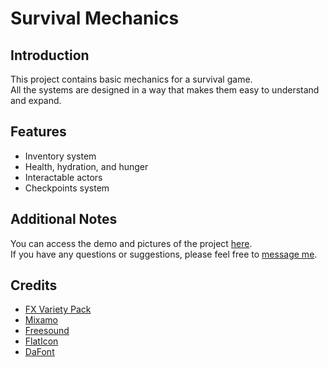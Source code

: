 # Survival Mechanics

## Introduction
This project contains basic mechanics for a survival game.  
All the systems are designed in a way that makes them easy to understand and expand.

## Features
- Inventory system
- Health, hydration, and hunger
- Interactable actors
- Checkpoints system

## Additional Notes
You can access the demo and pictures of the project [here](https://mega.nz/folder/OTwCVRya#Becpl5rb-6gDNcKP1p6vNw).  
If you have any questions or suggestions, please feel free to [message me](https://github.com/DanialKama#-connect-with-me).

## Credits
- [FX Variety Pack](https://www.unrealengine.com/marketplace/en-US/product/a36bac8b05004e999dd4b1d332501f49)
- [Mixamo](https://www.mixamo.com/)
- [Freesound](https://freesound.org/)
- [FlatIcon](https://www.flaticon.com/)
- [DaFont](https://www.dafont.com/)
